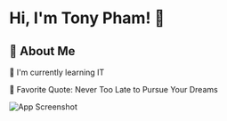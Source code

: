 # Hi, I'm Tony Pham! 👋

## 🚀 About Me

🧠 I'm currently learning IT

🥅 Favorite Quote: Never Too Late to Pursue Your Dreams

![App Screenshot](https://camo.githubusercontent.com/c1dcb74cc1c1835b1d716f5051499a2814c683c806b15f04b0eba492863703e9/68747470733a2f2f63646e2e6472696262626c652e636f6d2f75736572732f3733303730332f73637265656e73686f74732f363538313234332f6176656e746f2e676966)
